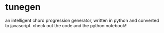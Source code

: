 # tunegen

an intelligent chord progression generator, written in python and converted to javascript. check out the code and the python notebook!!
